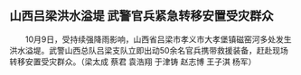## 山西吕梁洪水溢堤 武警官兵紧急转移安置受灾群众
　　10月9日，受持续强降雨影响，山西省吕梁市孝义市大孝堡镇磁窑河多处发生洪水溢堤。武警山西总队吕梁支队立即出动50余名官兵携带救援装备，赶赴现场转移安置受灾群众。（梁太成 蔡君 袁浩翔 于津铸 赵志博 王子淇 杨军）  

